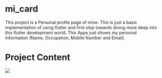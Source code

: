 # mi_card

This project is a Personal profile page of mine.
This is just a basic implementation of using flutter and first step towards diving more deep into this flutter development world.
This Apps just shows my personal information (Name, Occupation, Mobile Number and Email).

# Project Content

![](../../../Downloads/Screenshot_20230516_231947.png)